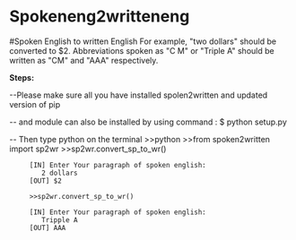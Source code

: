 # Spokeneng2writteneng

#Spoken English to written English
For example, "two dollars" should be converted to $2. Abbreviations spoken as "C M" or "Triple A" should be written as "CM" and "AAA" respectively.

**Steps:**

--Please make sure all you have installed spolen2written and updated version of pip 

-- and module can also be installed by using command : $ python setup.py

-- Then type python on the terminal
      >>python 
         >>from spoken2written import sp2wr
	       >>sp2wr.convert_sp_to_wr()
         
         [IN] Enter Your paragraph of spoken english:
            2 dollars
         [OUT] $2
         
         >>sp2wr.convert_sp_to_wr()
         
         [IN] Enter Your paragraph of spoken english:
            Tripple A         
         [OUT] AAA
         
         
         
         
         


